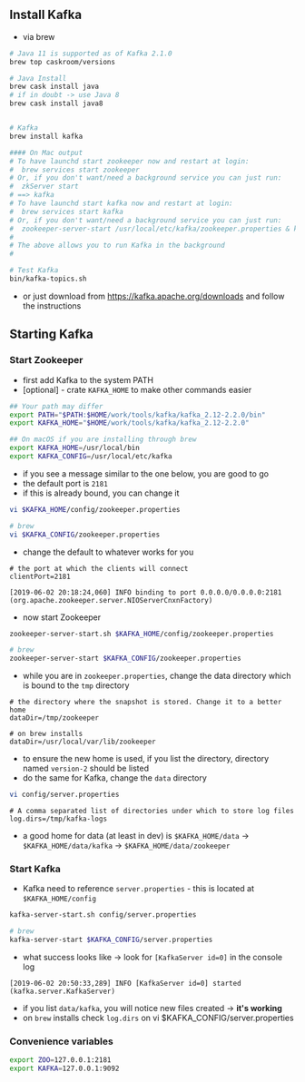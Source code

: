 ## Install Kafka

- via brew

```bash
# Java 11 is supported as of Kafka 2.1.0
brew top caskroom/versions

# Java Install
brew cask install java
# if in doubt -> use Java 8
brew cask install java8


# Kafka
brew install kafka

#### On Mac output
# To have launchd start zookeeper now and restart at login:
#  brew services start zookeeper
# Or, if you don't want/need a background service you can just run:
#  zkServer start
# ==> kafka
# To have launchd start kafka now and restart at login:
#  brew services start kafka
# Or, if you don't want/need a background service you can just run:
#  zookeeper-server-start /usr/local/etc/kafka/zookeeper.properties & kafka-server-start /usr/local/etc/kafka/server.properties
#
# The above allows you to run Kafka in the background
#

# Test Kafka
bin/kafka-topics.sh
```
- or just download from https://kafka.apache.org/downloads and follow the instructions

## Starting Kafka

### Start Zookeeper

- first add Kafka to the system PATH
- [optional] - crate `KAFKA_HOME` to make other commands easier
```bash
## Your path may differ
export PATH="$PATH:$HOME/work/tools/kafka/kafka_2.12-2.2.0/bin"
export KAFKA_HOME="$HOME/work/tools/kafka/kafka_2.12-2.2.0"

## On macOS if you are installing through brew
export KAFKA_HOME=/usr/local/bin
export KAFKA_CONFIG=/usr/local/etc/kafka
```

- if you see a message similar to the one below, you are good to go
- the default port is `2181`
- if this is already bound, you can change it
```bash
vi $KAFKA_HOME/config/zookeeper.properties

# brew
vi $KAFKA_CONFIG/zookeeper.properties
```
- change the default to whatever works for you
```properties
# the port at which the clients will connect
clientPort=2181
```
```
[2019-06-02 20:18:24,060] INFO binding to port 0.0.0.0/0.0.0.0:2181 (org.apache.zookeeper.server.NIOServerCnxnFactory)
```
- now start Zookeeper
```bash
zookeeper-server-start.sh $KAFKA_HOME/config/zookeeper.properties

# brew
zookeeper-server-start $KAFKA_CONFIG/zookeeper.properties
```
- while you are in `zookeeper.properties`, change the data directory which is bound to the `tmp` directory
```properties
# the directory where the snapshot is stored. Change it to a better home
dataDir=/tmp/zookeeper

# on brew installs
dataDir=/usr/local/var/lib/zookeeper
```
- to ensure the new home is used, if you list the directory, directory named `version-2` should be listed
- do the same for Kafka, change the `data` directory
```bash
vi config/server.properties
```
```properties
# A comma separated list of directories under which to store log files
log.dirs=/tmp/kafka-logs
```
- a good home for data (at least in dev) is  `$KAFKA_HOME/data` ->  `$KAFKA_HOME/data/kafka` -> `$KAFKA_HOME/data/zookeeper`

### Start Kafka
- Kafka need to reference `server.properties` - this is located at `$KAFKA_HOME/config`
```bash
kafka-server-start.sh config/server.properties

# brew
kafka-server-start $KAFKA_CONFIG/server.properties
```
- what success looks like -> look for `[KafkaServer id=0]` in the console log
```
[2019-06-02 20:50:33,289] INFO [KafkaServer id=0] started (kafka.server.KafkaServer)
```
- if you list `data/kafka`, you will notice new files created -> **it's working**
- on `brew` installs check `log.dirs` on vi $KAFKA_CONFIG/server.properties

### Convenience variables
```bash
export ZOO=127.0.0.1:2181
export KAFKA=127.0.0.1:9092
```
